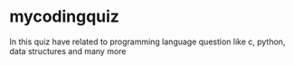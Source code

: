 # mycodingquiz
In this quiz have related to programming language question like c, python, data structures and many more 
